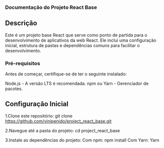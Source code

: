 ### Documentação do Projeto React Base
## Descrição
Este é um projeto base React que serve como ponto de partida para o desenvolvimento de aplicativos da web React. Ele inclui uma configuração inicial, estrutura de pastas e dependências comuns para facilitar o desenvolvimento.

### Pré-requisitos
Antes de começar, certifique-se de ter o seguinte instalado:

Node.js - A versão LTS é recomendada.
npm ou Yarn - Gerenciador de pacotes.

## Configuração Inicial
1.Clone este repositório:
git clone https://github.com/vinipenido/project_react_base.git

2.Navegue até a pasta do projeto:
cd project_react_base

3.Instale as dependências do projeto:
Com npm:
npm install
Com Yarn:
Yarn

